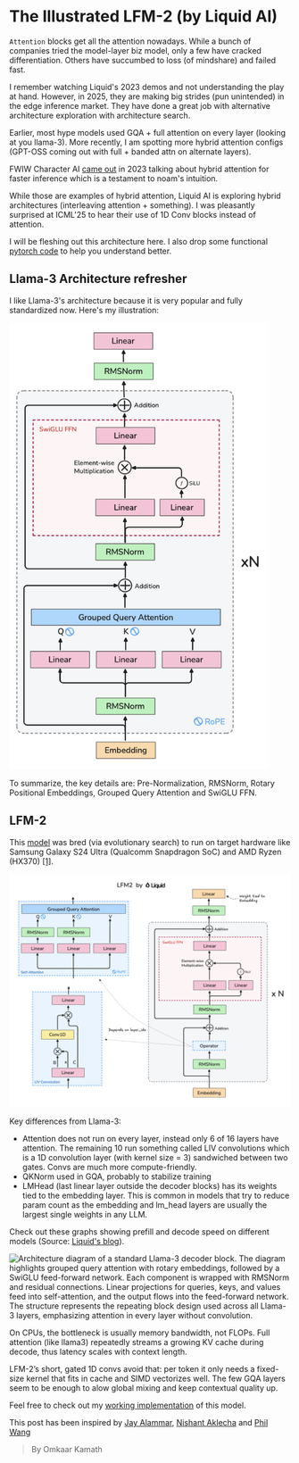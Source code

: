 # The Illustrated LFM-2 (by Liquid AI)

`Attention` blocks get all the attention nowadays. While a bunch of companies tried the model-layer biz model, only a few have cracked differentiation. Others have succumbed to loss (of mindshare) and failed fast.

I remember watching Liquid's 2023 demos and not understanding the play at hand. However, in 2025, they are making big strides (pun unintended) in the edge inference market. They have done a great job with alternative architecture exploration with architecture search.

Earlier, most hype models used GQA + full attention on every layer (looking at you llama-3). More recently, I am spotting more hybrid attention configs (GPT-OSS coming out with full + banded attn on alternate layers).

FWIW Character AI [came out](https://research.character.ai/optimizing-inference/?ref=blog.character.ai) in 2023 talking about hybrid attention for faster inference which is a testament to noam's intuition.

While those are examples of hybrid attention, Liquid AI is exploring hybrid architectures (interleaving attention + something). I was pleasantly surprised at ICML'25 to hear their use of 1D Conv blocks instead of attention. 

I will be fleshing out this architecture here. I also drop some functional [pytorch code](https://github.com/omkaark/models-from-scratch/blob/main/liquid-lfm2-1.2b/lfm.py) to help you understand better.

## Llama-3 Architecture refresher

I like Llama-3's architecture because it is very popular and fully standardized now. Here's my illustration:

<img style="max-height: 50rem !important;" src="https://raw.githubusercontent.com/omkaark/omkaark.github.io/refs/heads/main/public/4-lfm/llama.png?raw=true" alt="Llama Architecture Illustration" />

To summarize, the key details are: Pre-Normalization, RMSNorm, Rotary Positional Embeddings, Grouped Query Attention and SwiGLU FFN.

## LFM-2

This [model](https://huggingface.co/LiquidAI/LFM2-1.2B) was bred (via evolutionary search) to run on target hardware like Samsung Galaxy S24 Ultra (Qualcomm Snapdragon SoC) and AMD Ryzen (HX370) [[1]](https://www.liquid.ai/blog/liquid-foundation-models-v2-our-second-series-of-generative-ai-models).

<img style="max-height: 50rem !important;" src="https://raw.githubusercontent.com/omkaark/omkaark.github.io/refs/heads/main/public/4-lfm/lfm2.png?raw=true" alt="Architecture diagram of Liquid AI’s LFM2 model. The diagram shows a hybrid decoder block where layers alternate between grouped query attention blocks and LIV convolution blocks. Each block contains RMSNorm normalization, linear projections, SwiGLU feed-forward layers, and residual connections. The convolution block consists of input and output gating around a short 1D convolution, while the attention block applies rotary embeddings, Q/K/V projections, and grouped query attention. The final LM head is tied to the embedding weights. Overall, the diagram illustrates how 16 blocks interleave 10 gated convolution layers and 6 grouped attention layers." />

Key differences from Llama-3:
- Attention does not run on every layer, instead only 6 of 16 layers have attention. The remaining 10 run something called LIV convolutions which is a 1D convolution layer (with kernel size = 3) sandwiched between two gates. Convs are much more compute-friendly.
- QKNorm used in GQA, probably to stabilize training
- LMHead (last linear layer outside the decoder blocks) has its weights tied to the embedding layer. This is common in models that try to reduce param count as the embedding and lm_head layers are usually the largest single weights in any LLM.

Check out these graphs showing prefill and decode speed on different models (Source: [Liquid's blog](https://www.liquid.ai/blog/liquid-foundation-models-v2-our-second-series-of-generative-ai-models)).

<img style="max-height: 50rem !important;" src="https://cdn.prod.website-files.com/67cb8aa6e9184b6e44813189/686f1d17b939cf21f2dc4ff4_Throughput%20comparison%20on%20CPU%20in%20Llama.png" alt="Architecture diagram of a standard Llama-3 decoder block. The diagram highlights grouped query attention with rotary embeddings, followed by a SwiGLU feed-forward network. Each component is wrapped with RMSNorm and residual connections. Linear projections for queries, keys, and values feed into self-attention, and the output flows into the feed-forward network. The structure represents the repeating block design used across all Llama-3 layers, emphasizing attention in every layer without convolution." />

On CPUs, the bottleneck is usually memory bandwidth, not FLOPs. Full attention (like llama3) repeatedly streams a growing KV cache during decode, thus latency scales with context length. 

LFM-2’s short, gated 1D convs avoid that: per token it only needs a fixed-size kernel that fits in cache and SIMD vectorizes well. The few GQA layers seem to be enough to alow global mixing and keep contextual quality up.

Feel free to check out my [working implementation](https://github.com/omkaark/models-from-scratch/blob/main/liquid-lfm2-1.2b/lfm.py) of this model.

This post has been inspired by [Jay Alammar](https://jalammar.github.io/), [Nishant Aklecha](https://naklecha.com/about) and [Phil Wang](https://github.com/lucidrains)

> By Omkaar Kamath